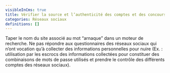```yaml
---
visibleInCms: true
title: Vérifier la source et l’authenticité des comptes et des concours en ligne.
categories: Réseaux sociaux
definitions: []
---
```

<!--StartFragment-->

Taper le nom du site associé au mot “arnaque” dans un moteur de recherche. Ne pas répondre aux questionnaires des réseaux sociaux qui n’ont vocation qu’à collecter des informations personnelles pour nuire (Ex. : utilisation par les escrocs des informations collectées pour constituer des combinaisons de mots de passe utilisés et prendre le contrôle des différents comptes des réseaux sociaux).

<!--EndFragment-->